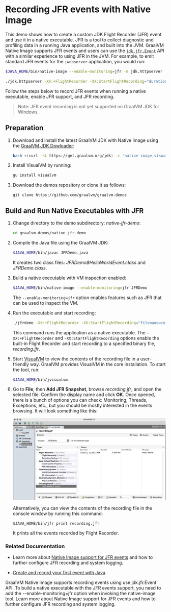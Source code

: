 # Recording JFR events with Native Image

This demo shows how to create a custom JDK Flight Recorder (JFR) event and use it in a native executable.
JFR is a tool to collect diagnostic and profiling data in a running Java application, and built into the JVM. 
GraalVM Native Image supports JFR events and users can use the [`jdk.jfr.Event`](https://docs.oracle.com/en/java/javase/17/docs/api/jdk.jfr/jdk/jfr/Event.html) API with a similar experience to using JFR in the JVM. For example, to emit standard JFR events for the `jwebserver` application, you would run:

```bash
$JAVA_HOME/bin/native-image --enable-monitoring=jfr -m jdk.httpserver
```
```bash
./jdk.httpserver -XX:+FlightRecorder -XX:StartFlightRecording="duration=10s,filename=recording.jfr"
```

Follow the steps below to record JFR events when running a native executable, enable JFR support, and JFR recording.

> Note: JFR event recording is not yet supported on GraalVM JDK for Windows.

## Preparation

1. Download and  install the latest GraalVM JDK with Native Image using the [GraalVM JDK Dowloader](https://github.com/graalvm/graalvm-jdk-downloader):
    ```bash
    bash <(curl -sL https://get.graalvm.org/jdk) -c 'native-image,visualvm'
    ```

2. Install VisualVM by running:
    ```bash
    gu install visualvm
    ``` 

3. Download the demos repository or clone it as follows:
    ```bush
    git clone https://github.com/graalvm/graalvm-demos
    ```

## Build and Run Native Executables with JFR

1. Change directory to the demo subdirectory: _native-jfr-demo_:
    ```bash
    cd graalvm-demos/native-jfr-demo
    ```
2. Compile the Java file using the GraalVM JDK:
    ```bash
    $JAVA_HOME/bin/javac JFRDemo.java
    ```
    It creates two class files: _JFRDemo$HelloWorldEvent.class_ and _JFRDemo.class_.

3. Build a native executable with VM inspection enabled:
    ```bash
    $JAVA_HOME/bin/native-image --enable-monitoring=jfr JFRDemo
    ```
    The `--enable-monitoring=jfr` option enables features such as JFR that can be used to inspect the VM.

4. Run the executable and start recording:
    ```bash
    ./jfrdemo -XX:+FlightRecorder -XX:StartFlightRecording="filename=recording.jfr"
    ```
    This command runs the application as a native executable. The `-XX:+FlightRecorder` and `-XX:StartFlightRecording` options enable the built-in Flight Recorder and start recording to a specified binary file, _recording.jfr_.

5. Start [VisualVM](https://visualvm.github.io/) to view the contents of the recording file in a user-friendly way. GraalVM provides VisualVM in the core installation. To start the tool, run:
    ```bash 
    $JAVA_HOME/bin/jvisualvm
    ```

6. Go to **File**, then **Add JFR Snapshot**, browse _recording.jfr_, and open the selected file. Confirm the display name and click **OK**. Once opened, there is a bunch of options you can check: Monitoring, Threads, Exceptions, etc., but you should be mostly interested in the events browsing. It will look something like this:
    
    ![JDK Flight Recorder](img/jfr.png)

    Alternatively, you can view the contents of the recording file in the console window by running this command:
    ```shell
   $JAVA_HOME/bin/jfr print recording.jfr
    ```
    It prints all the events recorded by Flight Recorder.

### Related Documentation

- Learn more about [Native Image support for JFR events](https://www.graalvm.org/latest/reference-manual/native-image/debugging-and-diagnostics/JFR/) and how to further configure JFR recording and system logging.

- [Create and record your first event with Java](https://docs.oracle.com/en/java/javase/17/jfapi/creating-and-recording-your-first-event.html).

GraalVM Native Image supports recording events using use jdk.jfr.Event API. To build a native executable with the JFR events support, you need to add the --enable-monitoring=jfr option when invoking the native-image tool. Learn more about Native Image support for JFR events and how to further configure JFR recording and system logging.
